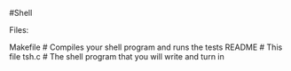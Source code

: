 #Shell

Files:

Makefile	# Compiles your shell program and runs the tests
README		# This file
tsh.c		# The shell program that you will write and turn in

